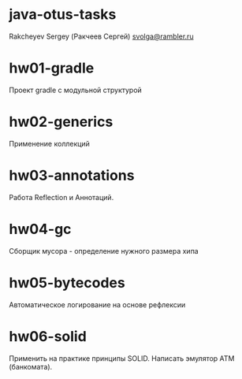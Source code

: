 # java-otus-tasks

Rakcheyev Sergey (Ракчеев Сергей)
svolga@rambler.ru


# hw01-gradle

Проект gradle с модульной структурой

# hw02-generics

Применение коллекций

# hw03-annotations

Работа Reflection и Аннотаций.

# hw04-gc

Сборщик мусора - определение нужного размера хипа

# hw05-bytecodes

Автоматическое логирование на основе рефлексии

# hw06-solid

Применить на практике принципы SOLID. Написать эмулятор АТМ (банкомата).
